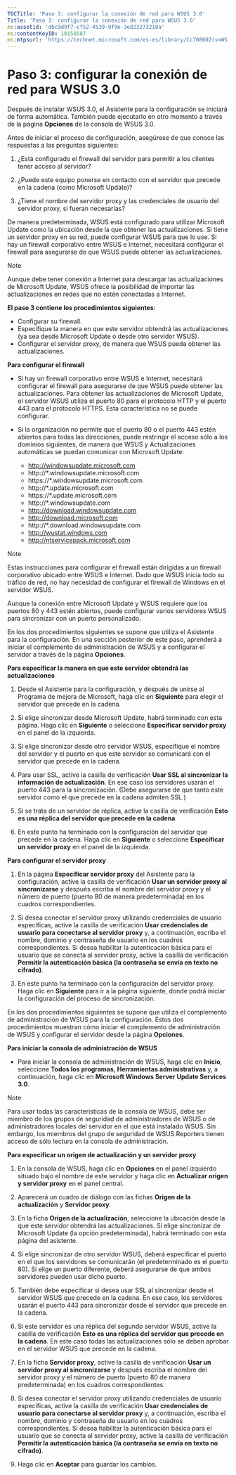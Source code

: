 ```yaml
---
TOCTitle: 'Paso 3: configurar la conexión de red para WSUS 3.0'
Title: 'Paso 3: configurar la conexión de red para WSUS 3.0'
ms:assetid: 'dbc9d9f7-cf52-4539-9f9e-3e823273218a'
ms:contentKeyID: 18158587
ms:mtpsurl: 'https://technet.microsoft.com/es-es/library/Cc708602(v=WS.10)'
---
```


Paso 3: configurar la conexión de red para WSUS 3.0
===================================================

Después de instalar WSUS 3.0, el Asistente para la configuración se iniciará de forma automática. También puede ejecutarlo en otro momento a través de la página **Opciones** de la consola de WSUS 3.0.

Antes de iniciar el proceso de configuración, asegúrese de que conoce las respuestas a las preguntas siguientes:

1. ¿Está configurado el firewall del servidor para permitir a los clientes tener acceso al servidor?

2. ¿Puede este equipo ponerse en contacto con el servidor que precede en la cadena (como Microsoft Update)?

3. ¿Tiene el nombre del servidor proxy y las credenciales de usuario del servidor proxy, si fueran necesarias?

De manera predeterminada, WSUS está configurado para utilizar Microsoft Update como la ubicación desde la que obtener las actualizaciones. Si tiene un servidor proxy en su red, puede configurar WSUS para que lo use. Si hay un firewall corporativo entre WSUS e Internet, necesitará configurar el firewall para asegurarse de que WSUS puede obtener las actualizaciones.

> [!NOTE]
> Aunque debe tener conexión a Internet para descargar las actualizaciones de Microsoft Update, WSUS ofrece la posibilidad de importar las actualizaciones en redes que no estén conectadas a Internet. 

**El paso 3 contiene los procedimientos siguientes**:

-   Configurar su firewall.
-   Especifique la manera en que este servidor obtendrá las actualizaciones (ya sea desde Microsoft Update o desde otro servidor WSUS).
-   Configurar el servidor proxy, de manera que WSUS pueda obtener las actualizaciones.

**Para configurar el firewall**
-   Si hay un firewall corporativo entre WSUS e Internet, necesitará configurar el firewall para asegurarse de que WSUS puede obtener las actualizaciones. Para obtener las actualizaciones de Microsoft Update, el servidor WSUS utiliza el puerto 80 para el protocolo HTTP y el puerto 443 para el protocolo HTTPS. Esta característica no se puede configurar.

-   Si la organización no permite que el puerto 80 o el puerto 443 estén abiertos para todas las direcciones, puede restringir el acceso sólo a los dominios siguientes, de manera que WSUS y Actualizaciones automáticas se puedan comunicar con Microsoft Update:

    -   http://windowsupdate.microsoft.com
    -   http://\*.windowsupdate.microsoft.com
    -   https://\*.windowsupdate.microsoft.com
    -   http://\*.update.microsoft.com
    -   https://\*.update.microsoft.com
    -   http://\*.windowsupdate.com
    -   http://download.windowsupdate.com
    -   http://download.microsoft.com
    -   http://\*.download.windowsupdate.com
    -   http://wustat.windows.com
    -   http://ntservicepack.microsoft.com

> [!NOTE]
> Estas instrucciones para configurar el firewall están dirigidas a un firewall corporativo ubicado entre WSUS e Internet. Dado que WSUS inicia todo su tráfico de red, no hay necesidad de configurar el firewall de Windows en el servidor WSUS. 

Aunque la conexión entre Microsoft Update y WSUS requiere que los puertos 80 y 443 estén abiertos, puede configurar varios servidores WSUS para sincronizar con un puerto personalizado.

En los dos procedimientos siguientes se supone que utiliza el Asistente para la configuración. En una sección posterior de este paso, aprenderá a iniciar el complemento de administración de WSUS y a configurar el servidor a través de la página **Opciones**.

**Para especificar la manera en que este servidor obtendrá las actualizaciones**
1.  Desde el Asistente para la configuración, y después de unirse al Programa de mejora de Microsoft, haga clic en **Siguiente** para elegir el servidor que precede en la cadena.

2.  Si elige sincronizar desde Microsoft Update, habrá terminado con esta página. Haga clic en **Siguiente** o seleccione **Especificar servidor proxy** en el panel de la izquierda.

3.  Si elige sincronizar desde otro servidor WSUS, especifique el nombre del servidor y el puerto en que este servidor se comunicará con el servidor que precede en la cadena.

4.  Para usar SSL, active la casilla de verificación **Usar SSL al sincronizar la información de actualización**. En ese caso los servidores usarán el puerto 443 para la sincronización. (Debe asegurarse de que tanto este servidor como el que precede en la cadena admiten SSL.)

5.  Si se trata de un servidor de réplica, active la casilla de verificación **Esto es una réplica del servidor que precede en la cadena**.

6.  En este punto ha terminado con la configuración del servidor que precede en la cadena. Haga clic en **Siguiente** o seleccione **Especificar un servidor proxy** en el panel de la izquierda.

**Para configurar el servidor proxy**
1.  En la página **Especificar servidor proxy** del Asistente para la configuración, active la casilla de verificación **Usar un servidor proxy al sincronizarse** y después escriba el nombre del servidor proxy y el número de puerto (puerto 80 de manera predeterminada) en los cuadros correspondientes.

2.  Si desea conectar el servidor proxy utilizando credenciales de usuario específicas, active la casilla de verificación **Usar credenciales de usuario para conectarse al servidor proxy** y, a continuación, escriba el nombre, dominio y contraseña de usuario en los cuadros correspondientes. Si desea habilitar la autenticación básica para el usuario que se conecta al servidor proxy, active la casilla de verificación **Permitir la autenticación básica (la contraseña se envía en texto no cifrado)**.

3.  En este punto ha terminado con la configuración del servidor proxy. Haga clic en **Siguiente** para ir a la página siguiente, donde podrá iniciar la configuración del proceso de sincronización.

En los dos procedimientos siguientes se supone que utiliza el complemento de administración de WSUS para la configuración. Estos dos procedimientos muestran cómo iniciar el complemento de administración de WSUS y configurar el servidor desde la página **Opciones**.

**Para iniciar la consola de administración de WSUS**
-   Para iniciar la consola de administración de WSUS, haga clic en **Inicio**, seleccione **Todos los programas**, **Herramientas administrativas** y, a continuación, haga clic en **Microsoft Windows Server Update Services 3.0**.

> [!NOTE]
> Para usar todas las características de la consola de WSUS, debe ser miembro de los grupos de seguridad de administradores de WSUS o de administradores locales del servidor en el que está instalado WSUS. Sin embargo, los miembros del grupo de seguridad de WSUS Reporters tienen acceso de sólo lectura en la consola de administración. 

**Para especificar un origen de actualización y un servidor proxy**
1.  En la consola de WSUS, haga clic en **Opciones** en el panel izquierdo situado bajo el nombre de este servidor y haga clic en **Actualizar origen y servidor proxy** en el panel central.

2.  Aparecerá un cuadro de diálogo con las fichas **Origen de la actualización** y **Servidor proxy**.

3.  En la ficha **Origen de la actualización**, seleccione la ubicación desde la que este servidor obtendrá las actualizaciones. Si elige sincronizar de Microsoft Update (la opción predeterminada), habrá terminado con esta página del asistente.

4.  Si elige sincronizar de otro servidor WSUS, deberá especificar el puerto en el que los servidores se comunicarán (el predeterminado es el puerto 80). Si elige un puerto diferente, deberá asegurarse de que ambos servidores pueden usar dicho puerto.

5.  También debe especificar si desea usar SSL al sincronizar desde el servidor WSUS que precede en la cadena. En ese caso, los servidores usarán el puerto 443 para sincronizar desde el servidor que precede en la cadena.

6.  Si este servidor es una réplica del segundo servidor WSUS, active la casilla de verificación **Esto es una réplica del servidor que precede en la cadena**. En este caso todas las actualizaciones sólo se deben aprobar en el servidor WSUS que precede en la cadena.

7.  En la ficha **Servidor proxy**, active la casilla de verificación **Usar un servidor proxy al sincronizarse** y después escriba el nombre del servidor proxy y el número de puerto (puerto 80 de manera predeterminada) en los cuadros correspondientes.

8.  Si desea conectar el servidor proxy utilizando credenciales de usuario específicas, active la casilla de verificación **Usar credenciales de usuario para conectarse al servidor proxy** y, a continuación, escriba el nombre, dominio y contraseña de usuario en los cuadros correspondientes. Si desea habilitar la autenticación básica para el usuario que se conecta al servidor proxy, active la casilla de verificación **Permitir la autenticación básica (la contraseña se envía en texto no cifrado)**.

9.  Haga clic en **Aceptar** para guardar los cambios.
